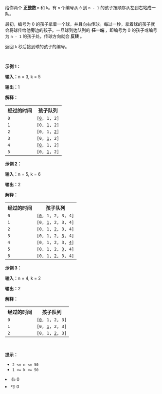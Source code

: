<p>给你两个 <strong>正整数 </strong><code>n</code> 和 <code>k</code>。有 <code>n</code> 个编号从 <code>0</code> 到 <code>n - 1</code> 的孩子按顺序从左到右站成一队。</p>

<p>最初，编号为 0 的孩子拿着一个球，并且向右传球。每过一秒，拿着球的孩子就会将球传给他旁边的孩子。一旦球到达队列的 <strong>任一端 </strong>，即编号为 0 的孩子或编号为 <code>n - 1</code> 的孩子处，传球方向就会<strong> 反转 </strong>。</p>

<p>返回 <code>k</code> 秒后接到球的孩子的编号。</p>

<p>&nbsp;</p>

<p><strong class="example">示例 1：</strong></p>

<div class="example-block"> 
 <p><strong>输入：</strong><span class="example-io">n = 3, k = 5</span></p> 
</div>

<p><strong>输出：</strong><span class="example-io">1</span></p>

<p><strong>解释：</strong></p>

<table> 
 <tbody> 
  <tr> 
   <th>经过的时间</th> 
   <th>孩子队列</th> 
  </tr> 
  <tr> 
   <td><code>0</code></td> 
   <td><code>[<u>0</u>, 1, 2]</code></td> 
  </tr> 
  <tr> 
   <td><code>1</code></td> 
   <td><code>[0, <u>1</u>, 2]</code></td> 
  </tr> 
  <tr> 
   <td><code>2</code></td> 
   <td><code>[0, 1, <u>2</u>]</code></td> 
  </tr> 
  <tr> 
   <td><code>3</code></td> 
   <td><code>[0, <u>1</u>, 2]</code></td> 
  </tr> 
  <tr> 
   <td><code>4</code></td> 
   <td><code>[<u>0</u>, 1, 2]</code></td> 
  </tr> 
  <tr> 
   <td><code>5</code></td> 
   <td><code>[0, <u>1</u>, 2]</code></td> 
  </tr> 
 </tbody> 
</table>

<p><strong class="example">示例 2：</strong></p>

<div class="example-block"> 
 <p><strong>输入：</strong><span class="example-io">n = 5, k = 6</span></p> 
</div>

<p><strong>输出：</strong><span class="example-io">2</span></p>

<p><strong>解释：</strong></p>

<table> 
 <tbody> 
  <tr> 
   <th>经过的时间</th> 
   <th>孩子队列</th> 
  </tr> 
  <tr> 
   <td><code>0</code></td> 
   <td><code>[<u>0</u>, 1, 2, 3, 4]</code></td> 
  </tr> 
  <tr> 
   <td><code>1</code></td> 
   <td><code>[0, <u>1</u>, 2, 3, 4]</code></td> 
  </tr> 
  <tr> 
   <td><code>2</code></td> 
   <td><code>[0, 1, <u>2</u>, 3, 4]</code></td> 
  </tr> 
  <tr> 
   <td><code>3</code></td> 
   <td><code>[0, 1, 2, <u>3</u>, 4]</code></td> 
  </tr> 
  <tr> 
   <td><code>4</code></td> 
   <td><code>[0, 1, 2, 3, <u>4</u>]</code></td> 
  </tr> 
  <tr> 
   <td><code>5</code></td> 
   <td><code>[0, 1, 2, <u>3</u>, 4]</code></td> 
  </tr> 
  <tr> 
   <td><code>6</code></td> 
   <td><code>[0, 1, <u>2</u>, 3, 4]</code></td> 
  </tr> 
 </tbody> 
</table>

<p><strong class="example">示例 3：</strong></p>

<div class="example-block"> 
 <p><strong>输入：</strong><span class="example-io">n = 4, k = 2</span></p> 
</div>

<p><strong>输出：</strong><span class="example-io">2</span></p>

<p><strong>解释：</strong></p>

<table> 
 <tbody> 
  <tr> 
   <th>经过的时间</th> 
   <th>孩子队列</th> 
  </tr> 
  <tr> 
   <td><code>0</code></td> 
   <td><code>[<u>0</u>, 1, 2, 3]</code></td> 
  </tr> 
  <tr> 
   <td><code>1</code></td> 
   <td><code>[0, <u>1</u>, 2, 3]</code></td> 
  </tr> 
  <tr> 
   <td><code>2</code></td> 
   <td><code>[0, 1, <u>2</u>, 3]</code></td> 
  </tr> 
 </tbody> 
</table>

<p>&nbsp;</p>

<p><strong>提示：</strong></p>

<ul> 
 <li><code>2 &lt;= n &lt;= 50</code></li> 
 <li><code>1 &lt;= k &lt;= 50</code></li> 
</ul>

<div><li>👍 0</li><li>👎 0</li></div>